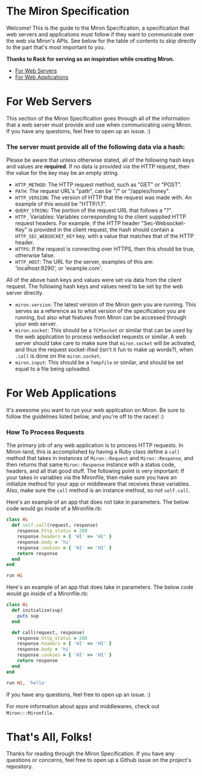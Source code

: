 # The Miron Specification

Welcome! This is the guide to the Miron Specification, a specification
that web servers and applications must follow if they want to
communicate over the web via Miron's APIs. See below for the table of
contents to skip directly to the part that's most important to you.

**Thanks to Rack for serving as an inspiration while creating Miron.**

- [For Web Servers]()
- [For Web Applications]()

# For Web Servers

This section of the Miron Specification goes through all of the
information that a web server must provide and use when communicating
using Miron. If you have any questions, feel free to open up an issue.
:)

### The server must provide all of the following data via a hash:

Please be aware that unless otherwise stated, all of the following hash
keys and values are **required**. If no data is provided via the HTTP
request, then the value for the key may be an empty string.

- `HTTP_METHOD`: The HTTP request method, such as "GET" or "POST".
- `PATH`: The request URL's "path", can be "/" or "/apples/honey".
- `HTTP_VERSION`: The version of HTTP that the request was made with. An
  example of this would be "HTTP/1.1".
- `QUERY_STRING`: The portion of the request URL that follows a "?".
- `HTTP_` Variables: Variables corresponding to the client supplied HTTP
  request headers. For example, if the HTTP header "Sec-Websocket-Key"
is provided in the client request, the hash should contain a
`HTTP_SEC_WEBSOCKET_KEY` key, with a value that matches that of the HTTP
header.
- `HTTPS`: If the request is connecting over HTTPS, then this should be
  true, otherwise false.
- `HTTP_HOST`: The URL for the server, examples of this are:
  'localhost:9290', or 'example.com'.

All of the above hash keys and values were set via data from the client request.
The following hash keys and values need to be set by the web server
directly.

- `miron.version`: The latest version of the Miron gem you are
  running. This serves as a reference as to what version of the
specification you are running, but also what features from Miron can be
accessed through your web server.
- `miron.socket`: This should be a `TCPSocket` or similar that can be used by the
  web application to process websocket requests or similar. A web server
should take care to make sure that `miron.socket` will be activated, and
thus the request socket-ified (isn't it fun to make up words?), when
`.call` is done on the `miron.socket`.
- `miron.input`: This should be a `Tempfile` or similar, and should be
  set equal to a file being uploaded.

# For Web Applications

It's awesome you want to run your web application on Miron. Be sure to
follow the guidelines listed below, and you're off to the races! :)

### How To Process Requests

The primary job of any web application is to process HTTP requests. In
Miron-land, this is accomplished by having a Ruby class define a `call`
method that takes in instances of `Miron::Request` and
`Miron::Response`, and then returns that same `Miron::Response` instance
with a status code, headers, and all that good stuff. The following
point is very important: If your takes in variables via the Mironfile,
then make sure you have an initialize method for your app or middleware
that receives these variables. Also, make sure the `call` method is an
instance method, so not `self.call`.

Here's an example of an app that does not take in parameters. The below
code would go inside of a Mironfile.rb:

```ruby
class Hi
  def self.call(request, response)
    response.http_status = 200
    response.headers = { 'HI' => 'HI' }
    response.body = 'hi'
    response.cookies = { 'HI' => 'HI' }
    return response
  end
end

run Hi
```

Here's an example of an app that does take in parameters. The below
code would go inside of a Mironfile.rb:

```ruby
class Hi
  def initialize(sup)
    puts sup
  end

  def call(request, response)
    response.http_status = 200
    response.headers = { 'HI' => 'HI' }
    response.body = 'hi'
    response.cookies = { 'HI' => 'HI' }
    return response
  end
end

run Hi, 'hello'
```

If you have any questions, feel free to open up an issue. :)

For more information about apps and middlewares, check out
`Miron:::Mironfile`.

# That's All, Folks!

Thanks for reading through the Miron Specification. If you have any
questions or concerns, feel free to open up a Github issue on the
project's repository.
